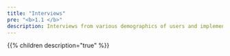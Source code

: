 ```yaml
---
title: "Interviews"
pre: "<b>1.1 </b>"
description: Interviews from various demographics of users and implementors.
---
```


{{% children description="true" %}}
